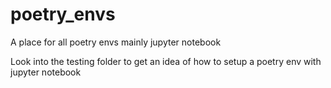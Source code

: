 # poetry_envs
A place for all poetry envs mainly jupyter notebook

Look into the testing folder to get an idea of how to setup a poetry env with jupyter notebook
